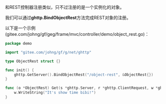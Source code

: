 和REST控制器注册类似，只不过注册的是一个实例化的对象。

我们可以通过**ghttp.BindObjectRest**方法完成REST对象的注册。

以下是一个示例(gitee.com/johng/gf/geg/frame/mvc/controller/demo/object_rest.go)：

```go
package demo

import "gitee.com/johng/gf/g/net/ghttp"

type ObjectRest struct {}

func init() {
    ghttp.GetServer().BindObjectRest("/object-rest", &ObjectRest{})
}

func (o *ObjectRest) Get(s *ghttp.Server, r *ghttp.ClientRequest, w *ghttp.ServerResponse) {
    w.WriteString("It's show time bibi!")
}
```